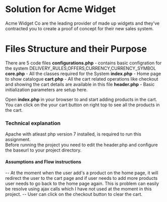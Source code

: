 # Solution for Acme Widget
Acme Widget Co are the leading provider of made up widgets and they’ve contracted you to
create a proof of concept for their new sales system.

# Files Structure and their Purpose #
There are 5 code files
**configurations.php** - contains basic configration for the system DELIVERY_RULES,OFFERS,CURRENCY,CURRENCY_SYMBOL  
**core.php** - All the classes required for the System 
**index.php** - Home page to show catalogue
**cart.php** - All the cart related operations like checkout and showing the cart details are available in this file
**header.php** - Basic initialization parameters are setup here.

Open **index.php** in your browser to and start adding products in the cart. You can click on the your cart button on right top to see all the products in the cart.

### Technical explanation ###
Apache with atleast php version 7 installed, is required to run this assignment.  
Before running the project you need to edit the header.php and configure the baseurl to your project directory.

#### Assumptions and Flow instructions ####
-- At the moment when the user add's a product on the home page, it will redirect the user to the cart page and if user needs to add more products user needs to go back to the home page again. This is problem can easily be resolve using ajax calls which I have not used at the moment in this project.
-- User can click on the checkout button to clear the cart.
